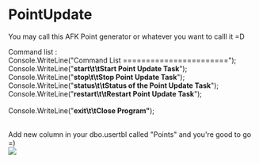 # PointUpdate
You may call this AFK Point generator or whatever you want to calll it =D
<br>

Command list :
<br>
            Console.WriteLine("Command List =======================");<br>
            Console.WriteLine("<b>start\t\tStart Point Update Task</b>");<br>
            Console.WriteLine("<b>stop\t\tStop Point Update Task</b>");<br>
            Console.WriteLine("<b>status\t\tStatus of the Point Update Task</b>");<br>
            Console.WriteLine("<b>restart\t\tRestart Point Update Task</b>");<br>
<br>
            Console.WriteLine("<b>exit\t\tClose Program"</b>);<br>

<br>
Add new column in your dbo.usertbl called "Points" and you're good to go =)

<br>
<img src="https://giffiles.alphacoders.com/208/208487.gif">
